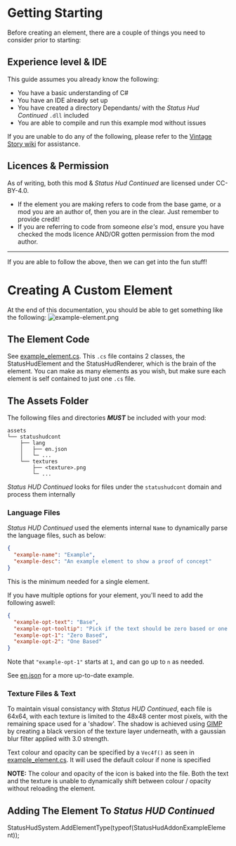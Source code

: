 # Getting Starting
Before creating an element, there are a couple of things you need to consider prior to starting:

## Experience level & IDE
This guide assumes you already know the following:
- You have a basic understanding of C#
- You have an IDE already set up
- You have created a directory Dependants/ with the _Status Hud Continued_ `.dll` included
- You are able to compile and run this example mod without issues

If you are unable to do any of the following, please refer to the [Vintage Story wiki](https://wiki.vintagestory.at/Special:MyLanguage/Modding:Getting_Started) for assistance.

## Licences & Permission
As of writing, both this mod & _Status Hud Continued_ are licensed under CC-BY-4.0.
- If the element you are making refers to code from the base game, or a mod you are an author of, then you are in the clear. Just remember to provide credit!
- If you are referring to code from someone _else's_ mod, ensure you have checked the mods licence AND/OR gotten permission from the mod author.

---

If you are able to follow the above, then we can get into the fun stuff!

# Creating A Custom Element
At the end of this documentation, you should be able to get something like the following:
![example-element.png](/assets/example-element.png)

## The Element Code
See [example_element.cs](https://github.com/Gravydigger/statushud-element-example/blob/main/StatusHudAddonExample/example_element.cs).
This `.cs` file contains 2 classes, the StatusHudElement and the StatusHudRenderer, which is the brain of the element. You can make as many elements as you wish, but make sure each element is self contained to just one `.cs` file.

## The Assets Folder
The following files and directories _**MUST**_ be included with your mod:
```
assets
└── statushudcont
    ├── lang
    │   ├── en.json
    │   └─ ...
    └── textures
        ├── <texture>.png
        └─ ...
```
_Status HUD Continued_ looks for files under the `statushudcont` domain and process them internally

### Language Files
_Status HUD Continued_ used the elements internal `Name` to dynamically parse the language files, such as below:
```json
{
  "example-name": "Example",
  "example-desc": "An example element to show a proof of concept"
}
```
This is the minimum needed for a single element.

If you have multiple options for your element, you'll need to add the following aswell:
```json
{
  "example-opt-text": "Base",
  "example-opt-tooltip": "Pick if the text should be zero based or one based.",
  "example-opt-1": "Zero Based",
  "example-opt-2": "One Based"
}
```
Note that `"example-opt-1"` starts at `1`, and can go up to `n` as needed.

See [en.json](https://github.com/Gravydigger/statushud-element-example/blob/main/StatusHudAddonExample/assets/statushudcont/lang/en.json) for a more up-to-date example.

### Texture Files & Text
To maintain visual consistancy with _Status HUD Continued_, each file is 64x64, with each texture is limited to the 48x48 center most pixels, with the remaining space used for a 'shadow'.
The shadow is achieved using [GIMP](https://www.gimp.org/downloads/) by creating a black version of the texture layer underneath, with a gaussian blur filter applied with 3.0 strength.

Text colour and opacity can be specified by a `Vec4f()` as seen in [example_element.cs](https://github.com/Gravydigger/statushud-element-example/blob/main/StatusHudAddonExample/example_element.cs). It will used the default colour if none is specified

**NOTE:** The colour and opacity of the icon is baked into the file. Both the text and the texture is unable to dynamically shift between colour / opacity without reloading the element.

## Adding The Element To _Status HUD Continued_
StatusHudSystem.AddElementType(typeof(StatusHudAddonExampleElement));